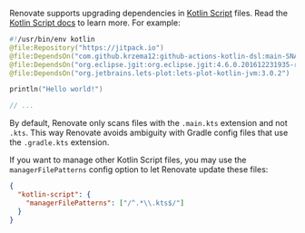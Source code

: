 Renovate supports upgrading dependencies in [Kotlin Script](https://github.com/Kotlin/KEEP/blob/master/proposals/scripting-support.md) files.
Read the [Kotlin Script docs](https://kotlinlang.org/docs/custom-script-deps-tutorial.html) to learn more.
For example:

```kotlin
#!/usr/bin/env kotlin
@file:Repository("https://jitpack.io")
@file:DependsOn("com.github.krzema12:github-actions-kotlin-dsl:main-SNAPSHOT")
@file:DependsOn("org.eclipse.jgit:org.eclipse.jgit:4.6.0.201612231935-r")
@file:DependsOn("org.jetbrains.lets-plot:lets-plot-kotlin-jvm:3.0.2")

println("Hello world!")

// ...
```

By default, Renovate only scans files with the `.main.kts` extension and not `.kts`.
This way Renovate avoids ambiguity with Gradle config files that use the `.gradle.kts` extension.

If you want to manage other Kotlin Script files, you may use the `managerFilePatterns` config option to let Renovate update these files:

```json
{
  "kotlin-script": {
    "managerFilePatterns": ["/^.*\\.kts$/"]
  }
}
```
